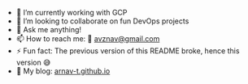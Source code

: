 - 🌱 I’m currently working with GCP
- 👯 I’m looking to collaborate on fun DevOps projects
- 💬 Ask me anything!
- 📫 How to reach me: :e-mail: avznav@gmail.com
- ⚡ Fun fact: The previous version of this README broke, hence this version :sweat_smile:
- :grapes: My blog: [arnav-t.github.io](https://arnav-t.github.io/)


<!--
**arnav-t/arnav-t** is a ✨ _special_ ✨ repository because its `README.md` (this file) appears on your GitHub profile.

![Arnav's github stats](https://github-readme-stats.vercel.app/api?username=arnav-t&hide=contribs&theme=radical&count_private=true&show_icons=true) [![Top Langs](https://github-readme-stats.vercel.app/api/top-langs/?username=arnav-t&layout=compact&theme=radical&hide=jupyter%20notebook&count_private=true&show_icons=true)](https://github.com/anuraghazra/github-readme-stats)

Here are some ideas to get you started:

- 🔭 I’m currently working on ...
- 🌱 I’m currently learning ...
- 👯 I’m looking to collaborate on ...
- 🤔 I’m looking for help with ...
- 💬 Ask me about ...
- 📫 How to reach me: ...
- 😄 Pronouns: ...
- ⚡ Fun fact: ...
-->
